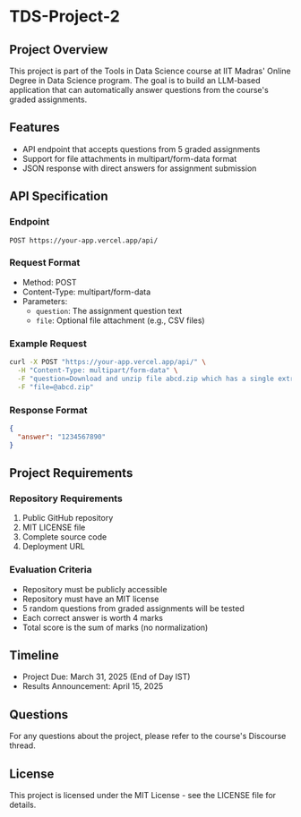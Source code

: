 # TDS-Project-2

## Project Overview
This project is part of the Tools in Data Science course at IIT Madras' Online Degree in Data Science program. The goal is to build an LLM-based application that can automatically answer questions from the course's graded assignments.

## Features
- API endpoint that accepts questions from 5 graded assignments
- Support for file attachments in multipart/form-data format
- JSON response with direct answers for assignment submission

## API Specification

### Endpoint
```
POST https://your-app.vercel.app/api/
```

### Request Format
- Method: POST
- Content-Type: multipart/form-data
- Parameters:
  - `question`: The assignment question text
  - `file`: Optional file attachment (e.g., CSV files)

### Example Request
```bash
curl -X POST "https://your-app.vercel.app/api/" \
  -H "Content-Type: multipart/form-data" \
  -F "question=Download and unzip file abcd.zip which has a single extract.csv file inside. What is the value in the "answer" column of the CSV file?" \
  -F "file=@abcd.zip"
```

### Response Format
```json
{
  "answer": "1234567890"
}
```

## Project Requirements

### Repository Requirements
1. Public GitHub repository
2. MIT LICENSE file
3. Complete source code
4. Deployment URL

### Evaluation Criteria
- Repository must be publicly accessible
- Repository must have an MIT license
- 5 random questions from graded assignments will be tested
- Each correct answer is worth 4 marks
- Total score is the sum of marks (no normalization)

## Timeline
- Project Due: March 31, 2025 (End of Day IST)
- Results Announcement: April 15, 2025

## Questions
For any questions about the project, please refer to the course's Discourse thread.

## License
This project is licensed under the MIT License - see the LICENSE file for details.